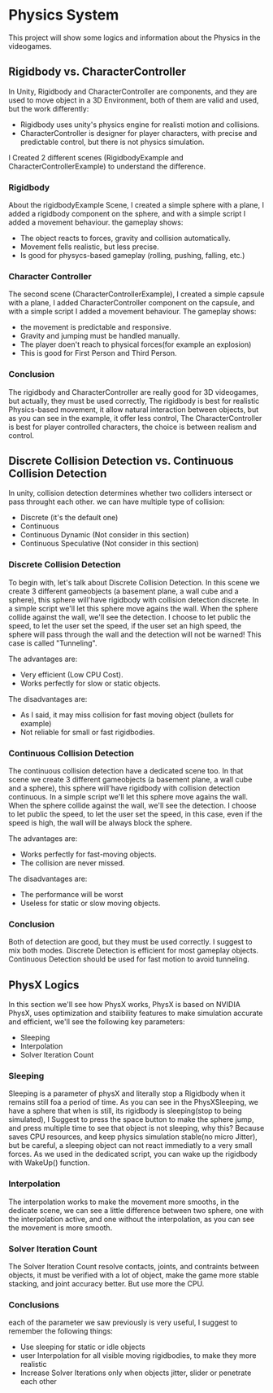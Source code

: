 # Physics System
This project will show some logics and information about the Physics in the videogames.

## Rigidbody vs. CharacterController
In Unity, Rigidbody and CharacterController are components, and they are used to move object in a 3D Environment, both of them are valid and used, but the work differently:
- Rigidbody uses unity's physics engine for realisti motion and collisions.
- CharacterController is designer for player characters, with precise and predictable control, but there is not physics simulation.

I Created 2 different scenes (RigidbodyExample and CharacterControllerExample) to understand the difference.

### Rigidbody
About the rigidbodyExample Scene, I created a simple sphere with a plane, I added a rigidbody component on the sphere, and with a simple script I added a movement behaviour. the gameplay shows:
- The object reacts to forces, gravity and collision automatically.
- Movement fells realistic, but less precise.
- Is good for physycs-based gameplay (rolling, pushing, falling, etc.)

### Character Controller
The second scene (CharacterControllerExample), I created a simple capsule with a plane, I added CharacterController component on the capsule, and with a simple script I added a movement behaviour. The gameplay shows:
- the movement is predictable and responsive.
- Gravity and jumping must be handled manually.
- The player doen't reach to physical forces(for example an explosion)
- This is good for First Person and Third Person.

### Conclusion
The rigidbody and CharacterController are really good for 3D videogames, but actually, they must be used correctly, The rigidbody is best for realistic Physics-based movement, it allow natural interaction between objects, but as you can see in the example, it offer less control, The CharacterController is best for player controlled characters, the choice is between realism and control.

## Discrete Collision Detection vs. Continuous Collision Detection
In unity, collision detection determines whether two colliders intersect or pass throught each other. we can have multiple type of collision:
- Discrete (it's the default one)
- Continuous
- Continuous Dynamic (Not consider in this section)
- Continuous Speculative (Not consider in this section)

### Discrete Collision Detection
To begin with, let's talk about Discrete Collision Detection. In this scene we create 3 different gameobjects (a basement plane, a wall cube and a sphere), this sphere will'have rigidbody with collision detection discrete. In a simple script we'll let this sphere move agains the wall. When the sphere collide against the wall, we'll see the detection. I choose to let public the speed, to let the user set the speed, if the user set an high speed, the sphere will pass through the wall and the detection will not be warned! This case is called "Tunneling".

The advantages are:
- Very efficient (Low CPU Cost).
- Works perfectly for slow or static objects.

The disadvantages are:
- As I said, it may miss collision for fast moving object (bullets for example)
- Not reliable for small or fast rigidbodies.

### Continuous Collision Detection
The continuous collision detection have a dedicated scene too. In that scene we create 3 different gameobjects (a basement plane, a wall cube and a sphere), this sphere will'have rigidbody with collision detection continuous. In a simple script we'll let this sphere move agains the wall. When the sphere collide against the wall, we'll see the detection. I choose to let public the speed, to let the user set the speed, in this case, even if the speed is high, the wall will be always block the sphere.

The advantages are:
- Works perfectly for fast-moving objects.
- The collision are never missed.

The disadvantages are:
- The performance will be worst
- Useless for static or slow moving objects.

### Conclusion
Both of detection are good, but they must be used correctly. I suggest to mix both modes.
Discrete Detection is efficient for most gameplay objects.
Continuous Detection should be used for fast motion to avoid tunneling.

## PhysX Logics
In this section we'll see how PhysX works, PhysX is based on NVIDIA PhysX, uses optimization and staibility features to make simulation accurate and efficient, we'll see the following key parameters:
- Sleeping
- Interpolation
- Solver Iteration Count

### Sleeping
Sleeping is a parameter of physX and literally stop a Rigidbody when it remains still foa a period of time. As you can see in the PhysXSleeping, we have a sphere that when is still, its rigidbody is sleeping(stop to being simulated), I Suggest to press the space button to make the sphere jump, and press multiple time to see that object is not sleeping, why this? Because saves CPU resources, and keep physics simulation stable(no micro Jitter), but be careful, a sleeping object can not react immediatly to a very small forces. As we used in the dedicated script, you can wake up the rigidbody with WakeUp() function.

### Interpolation
The interpolation works to make the movement more smooths, in the dedicate scene, we can see a little difference between two sphere, one with the interpolation active, and one without the interpolation, as you can see the movement is more smooth.

### Solver Iteration Count
The Solver Iteration Count resolve contacts, joints, and contraints between objects, it must be verified with a lot of object, make the game more stable stacking, and joint accuracy better. But use more the CPU.

### Conclusions
each of the parameter we saw previously is very useful, I suggest to remember the following things:
- Use sleeping for static or idle objects
- user Interpolation for all visible moving rigidbodies, to make they more realistic
- Increase Solver Iterations only when objects jitter, slider or penetrate each other


